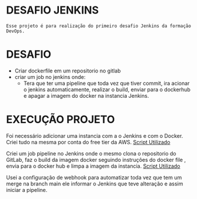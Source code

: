 # DESAFIO JENKINS

    Esse projeto é para realização do primeiro desafio Jenkins da formação DevOps.

# DESAFIO


  - Criar dockerfile em um repositorio no gitlab
  - criar um job no jenkins onde:
     - Tera que ter uma pipeline que toda vez que tiver commit, ira acionar o jenkins automaticamente, realizar o build, enviar para o dockerhub e apagar a imagem do docker na instancia Jenkins.



# EXECUÇÃO PROJETO

Foi necessário adicionar uma instancia com a o Jenkins e com o Docker. Criei tudo na mesma por conta do free tier da AWS.
[Script Utilizado](https://gitlab.com/rafaelrsr/desafiojenkins/-/blob/main/AWS_userdata)


Criei um job pipeline no Jenkins onde o mesmo clona o repositorio do GitLab, faz o build da imagem docker seguindo instruções do docker file , envia para o docker hub e limpa a imagem da instancia. 
[Script Utilizado](https://gitlab.com/rafaelrsr/desafiojenkins/-/blob/main/script)

Usei a configuração de webhook para automatizar toda vez que tem um merge na branch main ele informar o Jenkins que teve alteração e assim iniciar a pipeline.